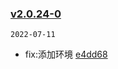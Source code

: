 ### [v2.0.24-0](https://github.com/compare/v2.0.23...v2.0.24-0)

`2022-07-11`

- fix:添加环境 [e4dd68](https://github.com/commit/e4dd68485839b6c1c4d426f2b2bce72f81649867)
